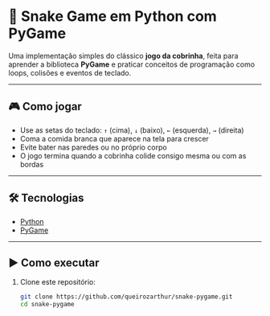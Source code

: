 # 🐍 Snake Game em Python com PyGame

Uma implementação simples do clássico **jogo da cobrinha**, feita para aprender a biblioteca **PyGame** e praticar conceitos de programação como loops, colisões e eventos de teclado.

---

## 🎮 Como jogar
- Use as setas do teclado: `↑` (cima), `↓` (baixo), `←` (esquerda), `→` (direita)
- Coma a comida branca que aparece na tela para crescer
- Evite bater nas paredes ou no próprio corpo
- O jogo termina quando a cobrinha colide consigo mesma ou com as bordas

---

## 🛠 Tecnologias
- [Python](https://www.python.org/)
- [PyGame](https://www.pygame.org/)

---

## ▶️ Como executar

1. Clone este repositório:
   ```bash
   git clone https://github.com/queirozarthur/snake-pygame.git
   cd snake-pygame
